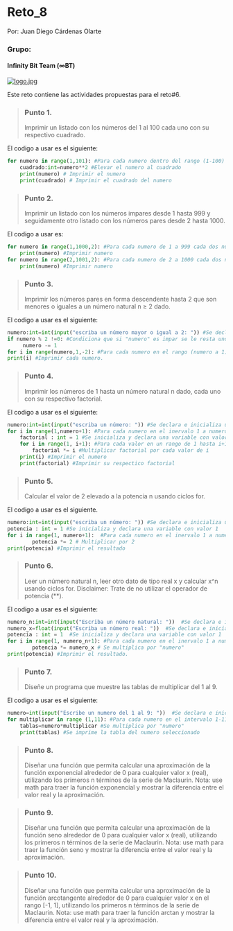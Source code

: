 # Reto_8
Por: Juan Diego Cárdenas Olarte
### Grupo: 
#### Infinity Bit Team (∞BT)

[![logo.jpg](https://i.postimg.cc/pdcVKPsT/logo.jpg)](https://postimg.cc/JyJWLCVV)

Este reto contiene las actividades propuestas para el reto#6.

>### Punto 1.
>Imprimir un listado con los números del 1 al 100 cada uno con su respectivo cuadrado.

El codigo a usar es el siguiente:

```python
for numero in range(1,101): #Para cada numero dentro del rango (1-100)
    cuadrado:int=numero**2 #Elevar el numero al cuadrado
    print(numero) # Imprimir el numero
    print(cuadrado) # Imprimir el cuadrado del numero
```
>### Punto 2.
>Imprimir un listado con los números impares desde 1 hasta 999 y seguidamente otro listado con los números pares desde 2 hasta 1000.

El codigo a usar es: 

```python
for numero in range(1,1000,2): #Para cada numero de 1 a 999 cada dos numeros
    print(numero) #Imprimir numero
for numero in range(2,1001,2): #Para cada numero de 2 a 1000 cada dos numeros
    print(numero) #Imprimir numero
```
>### Punto 3.
>Imprimir los números pares en forma descendente hasta 2 que son menores o iguales a un número natural n ≥ 2 dado.

El codigo a usar es el siguiente:

```python
numero:int=int(input("escriba un número mayor o igual a 2: ")) #Se declara e inicializa una variable a traves de la consola
if numero % 2 !=0: #Condiciona que si "numero" es impar se le resta uno.
     numero -= 1
for i in range(numero,1,-2): #Para cada numero en el rango (numero a 1) restar de a 2
print(i) #Imprimir cada numero.
```
>### Punto 4.
>Imprimir los números de 1 hasta un número natural n dado, cada uno con su respectivo factorial.

El codigo a usar es el siguiente:
```python
numero:int=int(input("escriba un número: ")) #Se declara e inicializa una variable a traves de la consola
for i in range(1,numero+1): #Para cada numero en el inervalo 1 a numero hacer
    factorial : int = 1 #Se inicializa y declara una variable con valor 1
    for i in range(1, i+1): #Para cada valor en un rango de 1 hasta i+1
        factorial *= i #Multiplicar factorial por cada valor de i
    print(i) #Imprimir el numero
    print(factorial) #Imprimir su respectico factorial
```
>### Punto 5.
>Calcular el valor de 2 elevado a la potencia n usando ciclos for.

El codigo a usar es el siguiente.

```python
numero:int=int(input("escriba un número: ")) #Se declara e inicializa una variable a traves de la consola
potencia : int = 1 #Se inicializa y declara una variable con valor 1
for i in range(1, numero+1):  #Para cada numero en el inervalo 1 a numero hacer
        potencia *= 2 # Multiplicar por 2
print(potencia) #Imprimir el resultado
```
>### Punto 6.
>Leer un número natural n, leer otro dato de tipo real x y calcular x^n usando ciclos for. Disclaimer: Trate de no utilizar el operador de potencia (**).

El codigo a usar es el siguiente:

```python
numero_n:int=int(input("Escriba un número natural: "))  #Se declara e inicializa una variable "numero_n" a traves de la consola
numero_x=float(input("Escriba un número real: "))  #Se declara e inicializa una variable "numero_x" a traves de la consola
potencia : int = 1  #Se inicializa y declara una variable con valor 1
for i in range(1, numero_n+1): #Para cada numero en el inervalo 1 a numero hacer
        potencia *= numero_x # Se multiplica por "numero"
print(potencia) #Imprimir el resultado.
```
>### Punto 7.
>Diseñe un programa que muestre las tablas de multiplicar del 1 al 9.

El codigo a usar es el siguiente:

```python
numero=int(input("Escribe un numero del 1 al 9: "))  #Se declara e inicializa una variable "numero_n" a traves de la consola
for multiplicar in range (1,11): #Para cada numero en el intervalo 1-11 hacer
    tablas=numero*multiplicar #Se multiplica por "numero"
    print(tablas) #Se imprime la tabla del numero seleccionado
```

>### Punto 8.
>Diseñar una función que permita calcular una aproximación de la función exponencial alrededor de 0 para cualquier valor x (real), utilizando los primeros n términos de la serie de Maclaurin. Nota: use math para traer la función exponencial y mostrar la diferencia entre el valor real y la aproximación.

>### Punto 9.
>Diseñar una función que permita calcular una aproximación de la función seno alrededor de 0 para cualquier valor x (real), utilizando los primeros n términos de la serie de Maclaurin. Nota: use math para traer la función seno y mostrar la diferencia entre el valor real y la aproximación.

>### Punto 10.
>Diseñar una función que permita calcular una aproximación de la función arcotangente alrededor de 0 para cualquier valor x en el rango [-1, 1], utilizando los primeros n términos de la serie de Maclaurin. Nota: use math para traer la función arctan y mostrar la diferencia entre el valor real y la aproximación.
